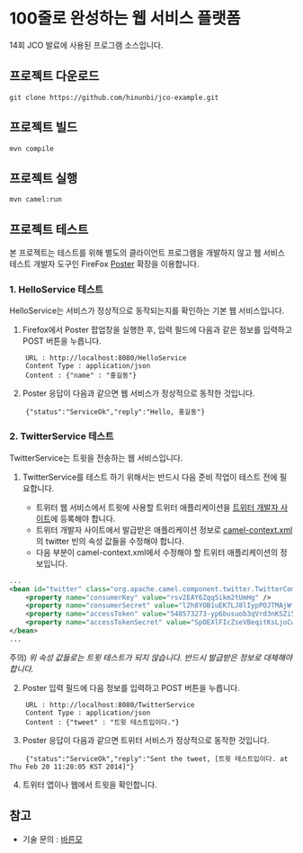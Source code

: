 # 100줄로 완성하는 웹 서비스 플랫폼
14회 JCO 발료에 사용된 프로그램 소스입니다.


## 프로젝트 다운로드

    git clone https://github.com/hinunbi/jco-example.git

## 프로젝트 빌드

    mvn compile

## 프로젝트 실행

    mvn camel:run
    
## 프로젝트 테스트
본 프로젝트는 테스트를 위해 별도의 클라이언트 프로그램을 개발하지 않고 웹 서비스 테스트 개발자 도구인 FireFox [Poster](https://addons.mozilla.org/ko/firefox/addon/poster/) 확장을 이용합니다. 


### 1. HelloService 테스트
HelloService는 서비스가 정상적으로 동작되는지를 확인하는 기본 웹 서비스입니다.

1) Firefox에서 Poster 팝업창을 실행한 후, 입력 필드에 다음과 같은 정보를 입력하고 POST 버튼을 누릅니다.
```
	URL : http://localhost:8080/HelloService  
	Content Type : application/json
	Content : {"name" : "홍길동"}
```    
2) Poster 응답이 다음과 같으면 웹 서비스가 정상적으로 동작한 것입니다.
```
    {"status":"ServiceOk","reply":"Hello, 홍길동"}
```    

### 2. TwitterService 테스트
TwitterService는 트윗을 전송하는 웹 서비스입니다.

1) TwitterService를 테스트 하기 위해서는 반드시 다음 준비 작업이 테스트 전에 필요합니다. 

   * 트위터 웹 서비스에서 트윗에 사용할 트위터 애플리케이션을 [트위터 개발자 사이트](https://apps.twitter.com/app/new)에 등록해야 합니다. 
   * 트위터 개발자 사이트에서 발급받은 애플리케이션 정보로 [camel-context.xml](src/main/resources/META-INF/spring/camel-context.xml)의 twitter 빈의 속성 값들을 수정해야 합니다. 
   * 다음 부분이 camel-context.xml에서 수정해야 할 트위터 애플리케이션의 정보입니다.

```xml
...
<bean id="twitter" class="org.apache.camel.component.twitter.TwitterComponent">
	<property name="consumerKey" value="rsv2EAY6Zqq5ikm2tUmHg" />
	<property name="consumerSecret" value="l2h8YOB1uEK7LJ8lIypPOJTMAjWfuAiO1k601hgKaTs" />
	<property name="accessToken" value="548573273-yp6busuob3qVrd3nKSZi5XjEQa0pbLULoXNxguVd" />
	<property name="accessTokenSecret" value="SpOEXlFIcZseVBeqitKsLjoCwArOYCZ65hhdi4G4x0" />
</bean>
...
```

주의) *위 속성 값들로는 트윗 테스트가 되지 않습니다. 반드시 발급받은 정보로 대체해야 합니다.*

2) Poster 입력 필드에 다음 정보를 입력하고 POST 버튼을 누릅니다.

```
    URL : http://localhost:8080/TwitterService
    Content Type : application/json
    Content : {"tweet" : "트윗 테스트입이다."} 
```

3) Poster 응답이 다음과 같으면 트위터 서비스가 정상적으로 동작한 것입니다. 
    
```
    {"status":"ServiceOk","reply":"Sent the tweet, [트윗 테스트입이다. at Thu Feb 20 11:28:05 KST 2014]"}
```

4) 트위터 앱이나 웹에서 트윗을 확인합니다.

## 참고

* 기술 문의 : [바른모](mailto:info@barunmo.com) 
